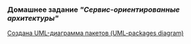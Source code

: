 ### Домашнее задание _"Сервис-ориентированные архитектуры"_
[Создана UML-диаграмма пакетов (UML-packages diagram)](HomeWorks/Task_11/src/3.jpg)